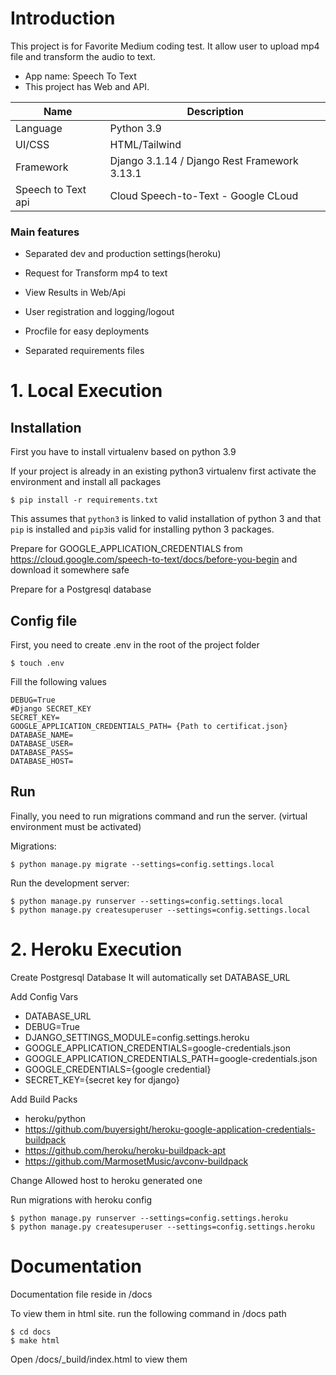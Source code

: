 # Introduction

This project is for Favorite Medium coding test. It allow user to upload mp4 file and transform the audio to text.

- App name: Speech To Text
- This project has Web and API.

| Name                 | Description                                                       |
| -------------------- | ----------------------------------------------------------------- |
| Language             | Python 3.9                                                        |
| UI/CSS               | HTML/Tailwind                                                     |
| Framework            | Django 3.1.14 / Django Rest Framework 3.13.1                      |
| Speech to Text api   | Cloud Speech-to-Text - Google CLoud                               |

### Main features

* Separated dev and production settings(heroku)

* Request for Transform mp4 to text

* View Results in Web/Api

* User registration and logging/logout

* Procfile for easy deployments

* Separated requirements files

# 1. Local Execution

## Installation

First you have to install virtualenv based on python 3.9

If your project is already in an existing python3 virtualenv first activate the environment and install all packages

    $ pip install -r requirements.txt

This assumes that `python3` is linked to valid installation of python 3 and that `pip` is installed and `pip3`is valid
for installing python 3 packages.

Prepare for GOOGLE_APPLICATION_CREDENTIALS from https://cloud.google.com/speech-to-text/docs/before-you-begin and
download it somewhere safe

Prepare for a Postgresql database

## Config file

First, you need to create .env in the root of the project folder

    $ touch .env

Fill the following values

    DEBUG=True
    #Django SECRET_KEY
    SECRET_KEY= 
    GOOGLE_APPLICATION_CREDENTIALS_PATH= {Path to certificat.json}
    DATABASE_NAME=
    DATABASE_USER=
    DATABASE_PASS=
    DATABASE_HOST=

## Run

Finally, you need to run migrations command and run the server. (virtual environment must be activated)

Migrations:

    $ python manage.py migrate --settings=config.settings.local

Run the development server:

    $ python manage.py runserver --settings=config.settings.local
    $ python manage.py createsuperuser --settings=config.settings.local

# 2. Heroku Execution

Create Postgresql Database It will automatically set DATABASE_URL

Add Config Vars

- DATABASE_URL
- DEBUG=True
- DJANGO_SETTINGS_MODULE=config.settings.heroku
- GOOGLE_APPLICATION_CREDENTIALS=google-credentials.json
- GOOGLE_APPLICATION_CREDENTIALS_PATH=google-credentials.json
- GOOGLE_CREDENTIALS={google credential}
- SECRET_KEY={secret key for django}

Add Build Packs

- heroku/python
- https://github.com/buyersight/heroku-google-application-credentials-buildpack
- https://github.com/heroku/heroku-buildpack-apt
- https://github.com/MarmosetMusic/avconv-buildpack

Change Allowed host to heroku generated one

Run migrations with heroku config

    $ python manage.py runserver --settings=config.settings.heroku
    $ python manage.py createsuperuser --settings=config.settings.heroku

# Documentation

Documentation file reside in /docs

To view them in html site. run the following command in /docs path

    $ cd docs
    $ make html

Open /docs/_build/index.html to view them
